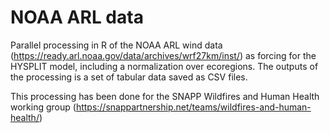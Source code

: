 # NOAA ARL data 

Parallel processing in R of the NOAA ARL wind data (https://ready.arl.noaa.gov/data/archives/wrf27km/inst/) as forcing for the HYSPLIT model, including  a normalization over ecoregions. The outputs of the processing is a set of tabular data saved as CSV files.

This processing has been done for the SNAPP Wildfires and Human Health working group (https://snappartnership.net/teams/wildfires-and-human-health/)
